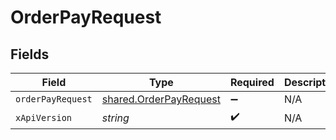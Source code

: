 # OrderPayRequest


## Fields

| Field                                                            | Type                                                             | Required                                                         | Description                                                      |
| ---------------------------------------------------------------- | ---------------------------------------------------------------- | ---------------------------------------------------------------- | ---------------------------------------------------------------- |
| `orderPayRequest`                                                | [shared.OrderPayRequest](../../models/shared/orderpayrequest.md) | :heavy_minus_sign:                                               | N/A                                                              |
| `xApiVersion`                                                    | *string*                                                         | :heavy_check_mark:                                               | N/A                                                              |